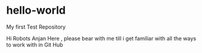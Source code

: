 # hello-world
My first Test Repository

Hi Robots
Anjan Here , please bear with me till i get familiar with all the ways to work with in Git Hub
